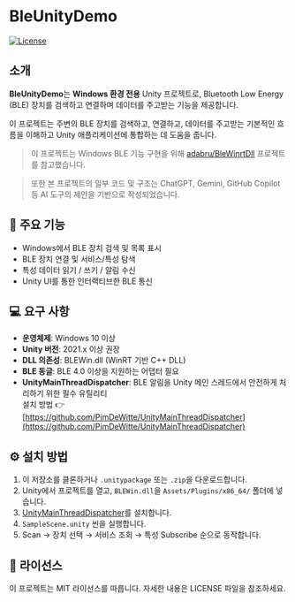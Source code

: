 # BleUnityDemo

[![License](https://img.shields.io/badge/License-MIT-yellow.svg)](https://opensource.org/licenses/MIT)

## 소개

**BleUnityDemo**는 **Windows 환경 전용** Unity 프로젝트로, Bluetooth Low Energy (BLE) 장치를 검색하고 연결하며 데이터를 주고받는 기능을 제공합니다.

이 프로젝트는 주변의 BLE 장치를 검색하고, 연결하고, 데이터를 주고받는 기본적인 흐름을 이해하고 Unity 애플리케이션에 통합하는 데 도움을 줍니다.

> 이 프로젝트는 Windows BLE 기능 구현을 위해 [adabru/BleWinrtDll](https://github.com/adabru/BleWinrtDll) 프로젝트를 참고했습니다.

> 또한 본 프로젝트의 일부 코드 및 구조는 ChatGPT, Gemini, GitHub Copilot 등 AI 도구의 제안을 기반으로 작성되었습니다.

## 🎯 주요 기능

- Windows에서 BLE 장치 검색 및 목록 표시
- BLE 장치 연결 및 서비스/특성 탐색
- 특성 데이터 읽기 / 쓰기 / 알림 수신
- Unity UI를 통한 인터랙티브한 BLE 통신

## 💻 요구 사항

- **운영체제**: Windows 10 이상
- **Unity 버전**: 2021.x 이상 권장
- **DLL 의존성**: BLEWin.dll (WinRT 기반 C++ DLL)
- **BLE 동글**: BLE 4.0 이상을 지원하는 어댑터 필요
- **UnityMainThreadDispatcher**: BLE 알림을 Unity 메인 스레드에서 안전하게 처리하기 위한 필수 유틸리티  
  설치 방법 👉 [https://github.com/PimDeWitte/UnityMainThreadDispatcher](https://github.com/PimDeWitte/UnityMainThreadDispatcher)

## ⚙️ 설치 방법

1. 이 저장소를 클론하거나 `.unitypackage` 또는 `.zip`을 다운로드합니다.
2. Unity에서 프로젝트를 열고, `BLEWin.dll`을 `Assets/Plugins/x86_64/` 폴더에 넣습니다.
3. [UnityMainThreadDispatcher](https://github.com/PimDeWitte/UnityMainThreadDispatcher)를 설치합니다.
4. `SampleScene.unity` 씬을 실행합니다.
5. Scan → 장치 선택 → 서비스 조회 → 특성 Subscribe 순으로 동작합니다.

## 📝 라이선스

이 프로젝트는 MIT 라이선스를 따릅니다. 자세한 내용은 LICENSE 파일을 참조하세요.
